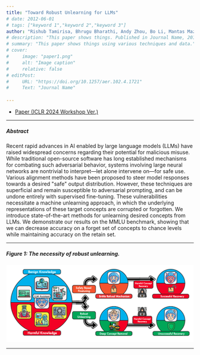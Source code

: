 ```yaml
---
title: "Toward Robust Unlearning for LLMs" 
# date: 2012-06-01
# tags: ["keyword 1","keyword 2","keyword 3"]
author: "Rishub Tamirisa, Bhrugu Bharathi, Andy Zhou, Bo Li, Mantas Mazeika "
# description: "This paper shows things. Published in Journal Name, 2012." 
# summary: "This paper shows things using various techniques and data." 
# cover:
#     image: "paper1.png"
#     alt: "Image caption"
#     relative: false
# editPost:
#     URL: "https://doi.org/10.1257/aer.102.4.1721"
#     Text: "Journal Name"

---
```


<!-- --- -->

<!-- ##### Links -->

+ [Paper (ICLR 2024 Workshop Ver.)](https://openreview.net/pdf?id=4rPzaUF6Ej)
<!-- + [Online appendix](appendix1.pdf) -->
<!-- + [Code and data](https://github.com/pmichaillat/job-rationing) -->

---

##### Abstract

Recent rapid advances in AI enabled by large language models (LLMs) have raised widespread concerns regarding their potential for malicious misuse. While traditional open-source software has long established mechanisms for combating such adversarial behavior, systems involving large neural networks are nontrivial to interpret—let alone intervene on—for safe use. Various alignment methods have been proposed to steer model responses towards a desired "safe" output distribution. However, these techniques are superficial and remain susceptible to adversarial prompting, and can be undone entirely with supervised fine-tuning. These vulnerabilities necessitate a machine unlearning approach, in which the underlying representations of these target concepts are corrupted or forgotten. We introduce state-of-the-art methods for unlearning desired concepts from LLMs. We demonstrate our results on the MMLU benchmark, showing that we can decrease accuracy on a forget set of concepts to chance levels while maintaining accuracy on the retain set.

---

##### Figure 1: The necessity of robust unlearning.

![](paper1.png)

---

<!-- ##### Citation

```BibTeX
@article{AAYY,
author = {Author},
doi = {paper_doi},
journal = {Journal},
number = {Issue},
pages = {XXX--YYY},
title ={Title},
volume = {Volume},
year = {Year}}
```

---

##### Related material

+ [Presentation slides](presentation1.pdf)
+ [Dissertation title](https://escholarship.org/uc/item/7jr3m96r) – PhD dissertation on which this paper is based.
+ [Column title](https://cep.lse.ac.uk/pubs/download/cp365.pdf) – Nontechnical column describing the paper. -->

